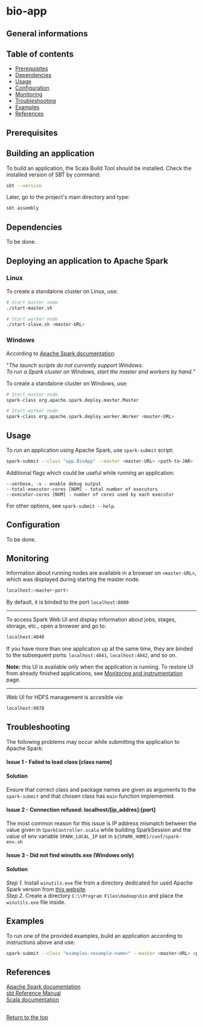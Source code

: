 # bio-app

## General informations

## Table of contents
* [Prerequisites](#Prerequisites)
* [Dependencies](#Dependencies)
* [Usage](#Usage)
* [Configuration](#Configuration)
* [Monitoring](#Monitoring)
* [Troubleshooting](#Troubleshooting)
* [Examples](#Examples)
* [References](#References)

## Prerequisites

## Building an application

To build an application, the Scala Build Tool should be installed.
Check the installed version of SBT by command:

```bash
sbt --version
```

Later, go to the project's main directory and type: 

```bash
sbt assembly
```

## Dependencies
To be done.

## Deploying an application to Apache Spark
### Linux

To create a standalone cluster on Linux, use:
```bash
# Start master node
./start-master.sh

# Start worker node
./start-slave.sh <master-URL>
```


### Windows
According to [Apache Spark documentation](https://spark.apache.org/docs/latest/spark-standalone.html):

"_The launch scripts do not currently support Windows.<br> To run a Spark cluster on Windows, start the master and workers by hand._"

To create a standalone cluster on Windows, use:
```bash
# Start master node
spark-class org.apache.spark.deploy.master.Master

# Start worker node
spark-class org.apache.spark.deploy.worker.Worker <master-URL>
```

## Usage
To run an application using Apache Spark, use `spark-submit` script:
```bash
spark-submit --class "app.BioApp" --master <master-URL> <path-to-JAR>
```

Additional flags which could be useful while running an application:
```
--verbose, -v - enable debug output
--total-executor-cores [NUM] - total number of executors
--executor-cores [NUM] - number of cores used by each executor
```
For other options, see `spark-submit --help`.

## Configuration
To be done.


## Monitoring

Information about running nodes are available in a browser on `<master-URL>`, which was displayed during starting the master node.
```bash
localhost:<master-port>
```
By default, it is binded to the port `localhost:8080`
____

To access Spark Web UI and display information about jobs, stages, storage, etc., open a browser and go to:
```bash
localhost:4040
```
If you have more than one application up at the same time, they are binded to the subsequent ports: `localhost:4041`, `localhost:4042`,
 and so on.

**Note:** this UI is available only when the application is running.
To restore UI from already finished applications, see [Monitoring and instrumentation](https://spark.apache.org/docs/3.0.0-preview/monitoring.html)
page.

____
Web UI for HDFS management is accesible via:
```bash
localhost:9870
```

## Troubleshooting
The following problems may occur while submitting the application to Apache Spark:

#### Issue 1 - Failed to load class [class name]

#### Solution
Ensure that correct class and package names are given as arguments to the `spark-submit` and that chosen class has `main` function implemented.

#### Issue 2 - Connection refused: localhost/[ip_addres]:[port] 
The most common reason for this issue is IP address mismatch between the value given in `SparkController.scala` while building SparkSession and the value of env variable `SPARK_LOCAL_IP` set in `${SPARK_HOME}/conf/spark-env.sh`


#### Issue 3 - Did not find winutils.exe (Windows only)


#### Solution
_Step 1._ Install `winutils.exe` file from a directory dedicated for used Apache Spark version from [this website](https://github.com/kontext-tech/winutils). <br>
_Step 2._ Create a directory `C:\\Program Files\Hadoop\bin` and place the `winutils.exe` file inside.

## Examples
To run one of the provided examples, build an application according to instructions above and use:
```bash
spark-submit --class "examples.<example-name>" --master <master-URL> <path-to-JAR>
```

## References
[Apache Spark documentation](https://spark.apache.org/docs/latest/spark-standalone.html)<br>
[sbt Reference Manual](https://www.scala-sbt.org/1.x/docs/index.html)<br>
[Scala documentation](https://docs.scala-lang.org/style/scaladoc.html)


##
[Return to the top](#bio-app)
